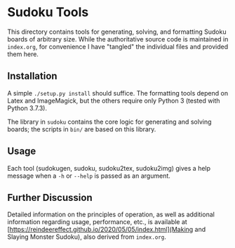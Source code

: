 # Sudoku Tools
This directory contains tools for generating, solving, and formatting Sudoku
boards of arbitrary size. While the authoritative source code is maintained in
`index.org`, for convenience I have "tangled" the individual files and provided
them here.

## Installation
A simple `./setup.py install` should suffice. The formatting tools depend on
Latex and ImageMagick, but the others require only Python 3 (tested with Python
3.7.3).

The library in `sudoku` contains the core logic for generating and solving
boards; the scripts in `bin/` are based on this library.

## Usage
Each tool (sudokugen, sudoku, sudoku2tex, sudoku2img) gives a help message when
a `-h` or `--help` is passed as an argument.

## Further Discussion
Detailed information on the principles of operation, as well as additional
information regarding usage, performance, etc., is available at
[https://reindeereffect.github.io/2020/05/05/index.html](Making and Slaying
Monster Sudoku), also derived from `index.org`.
